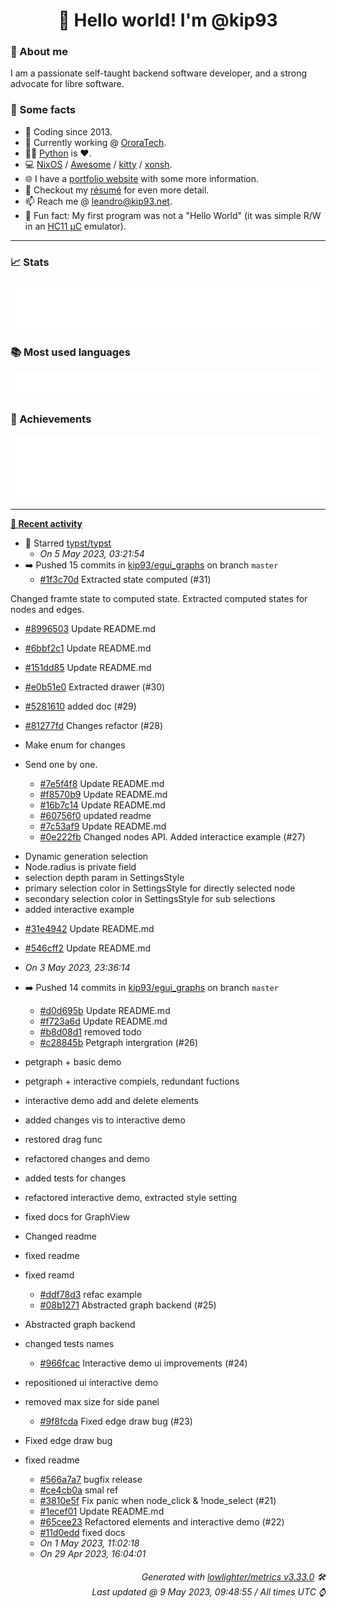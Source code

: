 <!-- README template, populated using this action:
     https://github.com/kip93/kip93/blob/main/.github/workflows/readme.yml. -->

<h1 align="center">👋 Hello world! I'm @kip93</h1> <!-- LOGIN => username -->

### 👤 About me

I am a passionate self-taught backend software developer, and a strong advocate for libre software.


### 💬 Some facts

* 📅 Coding since 2013.
* 💼 Currently working @ [OroraTech](https://ororatech.com/).
* 👨‍💻 [Python](https://github.com/search?q=user%3Akip93&l=python) is ❤️. <!-- LOGIN => username -->
* 💻 [NixOS](https://github.com/NixOS/) /
     [Awesome](https://github.com/awesomeWM/) /
     [kitty](https://github.com/kovidgoyal/kitty/) /
     [xonsh](https://github.com/xonsh/).
* 🌐 I have a [portfolio website](https://kip93.net/) with some more information.
* 📝 Checkout my [résumé](https://kip93.net/resume/) for even more detail.
* 📫 Reach me @ [leandro@kip93.net](mailto:leandro@kip93.net).
* 🎲 Fun fact: My first program was not a "Hello World" (it was simple R/W in an [HC11 µC](https://en.wikipedia.org/wiki/68HC11) emulator).


-----------------------------------------------------------------------------------------------------------------------


### 📈 Stats

![](./stats.svg)


### 📚 Most used languages <!-- by percentage, in decreasing order -->

![](./languages.svg)


### 🏅 Achievements

![](./achievements.svg)


-----------------------------------------------------------------------------------------------------------------------


**[📰 Recent activity](https://github.com/kip93)**
* 🌟 Starred [typst/typst](https://github.com/typst/typst)
  * *On 5 May 2023, 03:21:54*
* ➡️ Pushed 15 commits in [kip93/egui_graphs](https://github.com/kip93/egui_graphs) on branch `master`
  * [#1f3c70d](https://github.com/kip93/egui_graphs/commit/1f3c70d) Extracted state computed (#31)

Changed framte state to computed state. 
Extracted computed states for nodes and edges.
  * [#8996503](https://github.com/kip93/egui_graphs/commit/8996503) Update README.md
  * [#6bbf2c1](https://github.com/kip93/egui_graphs/commit/6bbf2c1) Update README.md
  * [#151dd85](https://github.com/kip93/egui_graphs/commit/151dd85) Update README.md
  * [#e0b51e0](https://github.com/kip93/egui_graphs/commit/e0b51e0) Extracted drawer (#30)
  * [#5281610](https://github.com/kip93/egui_graphs/commit/5281610) added doc (#29)
  * [#81277fd](https://github.com/kip93/egui_graphs/commit/81277fd) Changes refactor (#28)

* Make enum for changes
* Send one by one.
  * [#7e5f4f8](https://github.com/kip93/egui_graphs/commit/7e5f4f8) Update README.md
  * [#f8570b9](https://github.com/kip93/egui_graphs/commit/f8570b9) Update README.md
  * [#16b7c14](https://github.com/kip93/egui_graphs/commit/16b7c14) Update README.md
  * [#60756f0](https://github.com/kip93/egui_graphs/commit/60756f0) updated readme
  * [#7c53af9](https://github.com/kip93/egui_graphs/commit/7c53af9) Update README.md
  * [#0e222fb](https://github.com/kip93/egui_graphs/commit/0e222fb) Changed nodes API. Added interactice example (#27)

-  Dynamic generation selection 
-  Node.radius is private field
-  selection depth param in SettingsStyle
-  primary selection color in SettingsStyle for directly selected node
-  secondary selection color in SettingsStyle for sub selections
-  added interactive example
  * [#31e4942](https://github.com/kip93/egui_graphs/commit/31e4942) Update README.md
  * [#546cff2](https://github.com/kip93/egui_graphs/commit/546cff2) Update README.md
  * *On 3 May 2023, 23:36:14*
* ➡️ Pushed 14 commits in [kip93/egui_graphs](https://github.com/kip93/egui_graphs) on branch `master`
  * [#d0d695b](https://github.com/kip93/egui_graphs/commit/d0d695b) Update README.md
  * [#f723a6d](https://github.com/kip93/egui_graphs/commit/f723a6d) Update README.md
  * [#b8d08d1](https://github.com/kip93/egui_graphs/commit/b8d08d1) removed todo
  * [#c28845b](https://github.com/kip93/egui_graphs/commit/c28845b) Petgraph intergration (#26)

* petgraph + basic demo

* petgraph + interactive compiels, redundant fuctions

* interactive demo add and delete elements

* added changes vis to interactive demo

* restored drag func

* refactored changes and demo

* added tests for changes

* refactored interactive demo, extracted style setting

* fixed docs for GraphView

* Changed readme

* fixed readme

* fixed reamd
  * [#ddf78d3](https://github.com/kip93/egui_graphs/commit/ddf78d3) refac example
  * [#08b1271](https://github.com/kip93/egui_graphs/commit/08b1271) Abstracted graph backend (#25)

* Abstracted graph backend

* changed tests names
  * [#966fcac](https://github.com/kip93/egui_graphs/commit/966fcac) Interactive demo ui improvements (#24)

* repositioned ui interactive demo

* removed max size for side panel
  * [#9f8fcda](https://github.com/kip93/egui_graphs/commit/9f8fcda) Fixed edge draw bug (#23)

* Fixed edge draw bug

* fixed readme
  * [#566a7a7](https://github.com/kip93/egui_graphs/commit/566a7a7) bugfix release
  * [#ce4cb0a](https://github.com/kip93/egui_graphs/commit/ce4cb0a) smal ref
  * [#3810e5f](https://github.com/kip93/egui_graphs/commit/3810e5f) Fix panic when node_click &amp; !node_select (#21)
  * [#1ecef01](https://github.com/kip93/egui_graphs/commit/1ecef01) Update README.md
  * [#65cee23](https://github.com/kip93/egui_graphs/commit/65cee23) Refactored elements and interactive demo (#22)
  * [#11d0edd](https://github.com/kip93/egui_graphs/commit/11d0edd) fixed docs
  * *On 1 May 2023, 11:02:18*
  * *On 29 Apr 2023, 16:04:01*
 <!-- Last activity -->


<h6 align="right"><em>
    Generated with <a href="https://github.com/lowlighter/metrics/tree/latest/">lowlighter/metrics v3.33.0</a> 🛠️<br> <!-- VERSION => MAJOR.minor.patch -->
    Last updated @ 9 May 2023, 09:48:55 / All times UTC ⌚ <!-- meta.generated => DD/MM/YYYY, hh:mm -->
</em></h6>
